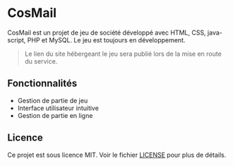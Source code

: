 # CosMail

CosMail est un projet de jeu de société développé avec HTML, CSS, java-script,  PHP et MySQL. Le jeu est toujours en développement.
> Le lien du site hébergeant le jeu sera publié lors de la mise en route du service.

## Fonctionnalités

- Gestion de partie de jeu
- Interface utilisateur intuitive
- Gestion de partie en ligne


## Licence

Ce projet est sous licence MIT. Voir le fichier [LICENSE](LICENSE) pour plus de détails.
